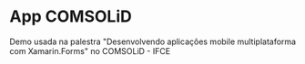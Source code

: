 # App COMSOLiD

Demo usada na palestra "Desenvolvendo aplicações mobile multiplataforma com Xamarin.Forms" no COMSOLiD - IFCE
